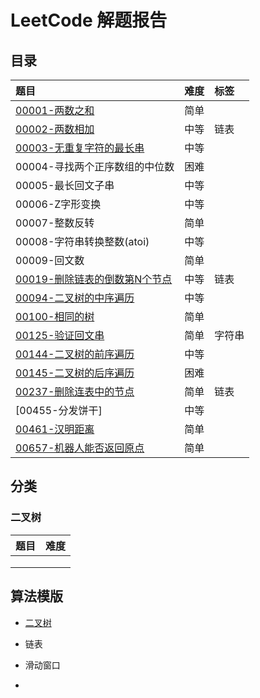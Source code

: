 # LeetCode 解题报告
## 目录

| 题目                                                         | 难度 | 标签   |
| :----------------------------------------------------------- | :--- | :----- |
| [00001-两数之和](/src/main/java/com/jsgygujun/code/problem/_00001/README.md) | 简单 |        |
| [00002-两数相加](/src/main/java/com/jsgygujun/code/problem/_00002/README.md) | 中等 | 链表   |
| [00003-无重复字符的最长串](/src/main/java/com/jsgygujun/code/problem/_00003/README.md) | 中等 |        |
| 00004-寻找两个正序数组的中位数                               | 困难 |        |
| 00005-最长回文子串                                           | 中等 |        |
| 00006-Z字形变换                                              | 中等 |        |
| 00007-整数反转                                               | 简单 |        |
| 00008-字符串转换整数(atoi)                                   | 中等 |        |
| 00009-回文数                                                 | 简单 |        |
| [00019-删除链表的倒数第N个节点](/src/main/java/com/jsgygujun/code/problem/_00019/README.md) | 中等 | 链表   |
| [00094-二叉树的中序遍历](/src/main/java/com/jsgygujun/code/problem/_00094/README.md) | 中等 |        |
| [00100-相同的树](/src/main/java/com/jsgygujun/code/problem/_00100/README.md) | 简单 |        |
| [00125-验证回文串](/src/main/java/com/jsgygujun/code/problem/_00125/README.md) | 简单 | 字符串 |
| [00144-二叉树的前序遍历](/src/main/java/com/jsgygujun/code/problem/_00144/README.md) | 中等 |        |
| [00145-二叉树的后序遍历](/src/main/java/com/jsgygujun/code/problem/_00145/README.md) | 困难 |        |
| [00237-删除连表中的节点](/src/main/java/com/jsgygujun/code/problem/_00237/README.md) | 简单 | 链表   |
| [00455-分发饼干]                                             | 中等 |        |
| [00461-汉明距离](/src/main/java/com/jsgygujun/code/problem/_00461/README.md) | 简单 |        |
| [00657-机器人能否返回原点](/src/main/java/com/jsgygujun/code/problem/_00657/README.md) | 简单 |        |

## 分类

### 二叉树

| 题目 | 难度 |
| ---- | ---- |
|      |      |
|      |      |
|      |      |



## 算法模版

- [二叉树](/src/main/java/com/jsgygujun/code/template/binary_tree/README.md)

- 链表
- 滑动窗口
- 